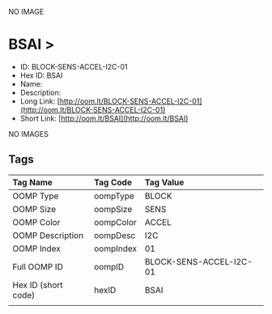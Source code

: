 


  
NO IMAGE  
# BSAI > 

- ID: BLOCK-SENS-ACCEL-I2C-01
- Hex ID: BSAI
- Name: 
- Description: 
- Long Link: [http://oom.lt/BLOCK-SENS-ACCEL-I2C-01](http://oom.lt/BLOCK-SENS-ACCEL-I2C-01)
- Short Link: [http://oom.lt/BSAI](http://oom.lt/BSAI)
  
NO IMAGES  
## Tags
  

|Tag Name|Tag Code|Tag Value|
| :--- | :--- | :--- |
|OOMP Type|oompType|BLOCK|
|OOMP Size|oompSize|SENS|
|OOMP Color|oompColor|ACCEL|
|OOMP Description|oompDesc|I2C|
|OOMP Index|oompIndex|01|
|Full OOMP ID|oompID|BLOCK-SENS-ACCEL-I2C-01|
|Hex ID (short code)|hexID|BSAI|
||||

